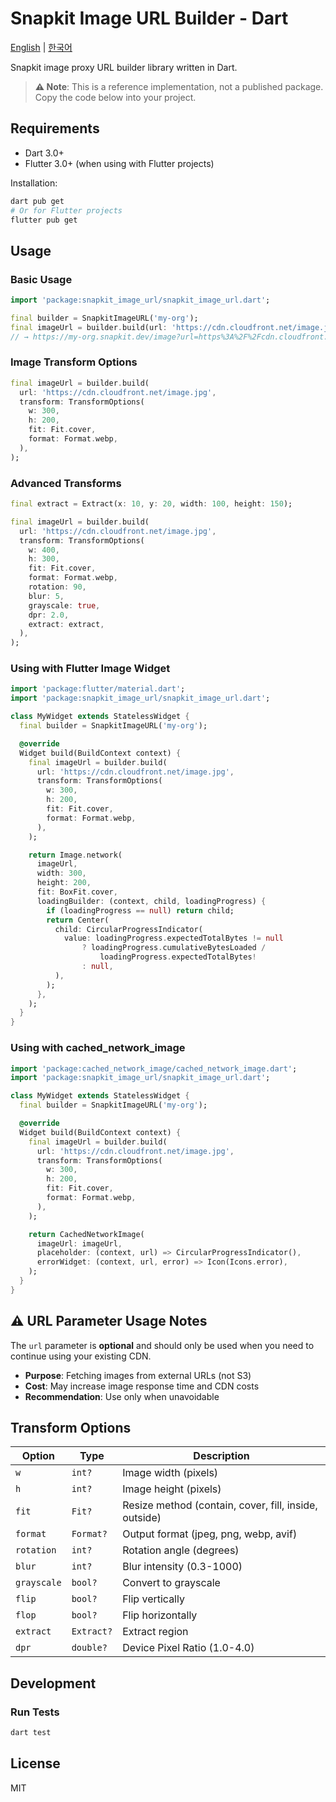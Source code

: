 # Snapkit Image URL Builder - Dart

[English](README.md) | [한국어](README.ko.md)

Snapkit image proxy URL builder library written in Dart.

> **⚠️ Note**: This is a reference implementation, not a published package. Copy the code below into your project.

## Requirements

- Dart 3.0+
- Flutter 3.0+ (when using with Flutter projects)

Installation:

```bash
dart pub get
# Or for Flutter projects
flutter pub get
```

## Usage

### Basic Usage

```dart
import 'package:snapkit_image_url/snapkit_image_url.dart';

final builder = SnapkitImageURL('my-org');
final imageUrl = builder.build(url: 'https://cdn.cloudfront.net/image.jpg');
// → https://my-org.snapkit.dev/image?url=https%3A%2F%2Fcdn.cloudfront.net%2Fimage.jpg
```

### Image Transform Options

```dart
final imageUrl = builder.build(
  url: 'https://cdn.cloudfront.net/image.jpg',
  transform: TransformOptions(
    w: 300,
    h: 200,
    fit: Fit.cover,
    format: Format.webp,
  ),
);
```

### Advanced Transforms

```dart
final extract = Extract(x: 10, y: 20, width: 100, height: 150);

final imageUrl = builder.build(
  url: 'https://cdn.cloudfront.net/image.jpg',
  transform: TransformOptions(
    w: 400,
    h: 300,
    fit: Fit.cover,
    format: Format.webp,
    rotation: 90,
    blur: 5,
    grayscale: true,
    dpr: 2.0,
    extract: extract,
  ),
);
```

### Using with Flutter Image Widget

```dart
import 'package:flutter/material.dart';
import 'package:snapkit_image_url/snapkit_image_url.dart';

class MyWidget extends StatelessWidget {
  final builder = SnapkitImageURL('my-org');

  @override
  Widget build(BuildContext context) {
    final imageUrl = builder.build(
      url: 'https://cdn.cloudfront.net/image.jpg',
      transform: TransformOptions(
        w: 300,
        h: 200,
        fit: Fit.cover,
        format: Format.webp,
      ),
    );

    return Image.network(
      imageUrl,
      width: 300,
      height: 200,
      fit: BoxFit.cover,
      loadingBuilder: (context, child, loadingProgress) {
        if (loadingProgress == null) return child;
        return Center(
          child: CircularProgressIndicator(
            value: loadingProgress.expectedTotalBytes != null
                ? loadingProgress.cumulativeBytesLoaded /
                    loadingProgress.expectedTotalBytes!
                : null,
          ),
        );
      },
    );
  }
}
```

### Using with cached_network_image

```dart
import 'package:cached_network_image/cached_network_image.dart';
import 'package:snapkit_image_url/snapkit_image_url.dart';

class MyWidget extends StatelessWidget {
  final builder = SnapkitImageURL('my-org');

  @override
  Widget build(BuildContext context) {
    final imageUrl = builder.build(
      url: 'https://cdn.cloudfront.net/image.jpg',
      transform: TransformOptions(
        w: 300,
        h: 200,
        fit: Fit.cover,
        format: Format.webp,
      ),
    );

    return CachedNetworkImage(
      imageUrl: imageUrl,
      placeholder: (context, url) => CircularProgressIndicator(),
      errorWidget: (context, url, error) => Icon(Icons.error),
    );
  }
}
```

## ⚠️ URL Parameter Usage Notes

The `url` parameter is **optional** and should only be used when you need to continue using your existing CDN.

- **Purpose**: Fetching images from external URLs (not S3)
- **Cost**: May increase image response time and CDN costs
- **Recommendation**: Use only when unavoidable

## Transform Options

| Option      | Type       | Description                                       |
| ----------- | ---------- | ------------------------------------------------- |
| `w`         | `int?`     | Image width (pixels)                              |
| `h`         | `int?`     | Image height (pixels)                             |
| `fit`       | `Fit?`     | Resize method (contain, cover, fill, inside, outside) |
| `format`    | `Format?`  | Output format (jpeg, png, webp, avif)             |
| `rotation`  | `int?`     | Rotation angle (degrees)                          |
| `blur`      | `int?`     | Blur intensity (0.3-1000)                         |
| `grayscale` | `bool?`    | Convert to grayscale                              |
| `flip`      | `bool?`    | Flip vertically                                   |
| `flop`      | `bool?`    | Flip horizontally                                 |
| `extract`   | `Extract?` | Extract region                                    |
| `dpr`       | `double?`  | Device Pixel Ratio (1.0-4.0)                      |

## Development

### Run Tests

```bash
dart test
```

## License

MIT
